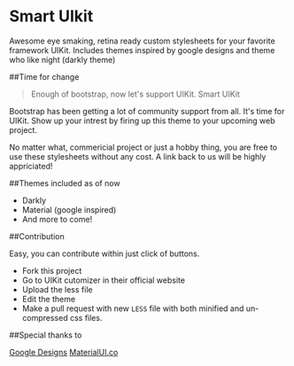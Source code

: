 # Smart UIkit

Awesome eye smaking, retina ready custom stylesheets for your favorite framework UIKit. Includes themes inspired by google designs and theme who like night (darkly theme)

##Time for change

> Enough of bootstrap, now let's support UIKit. 
> Smart UIKit

Bootstrap has been getting a lot of community support from all. It's time for UIKit. Show up your intrest by firing up this theme to your upcoming web project.

No matter what, commericial project or just a hobby thing, you are free to use these stylesheets without any cost. A link back to us will be highly appriciated!

##Themes included as of now

- Darkly 
- Material (google inspired)
- And more to come!
 
##Contribution

Easy, you can contribute within just click of buttons.

- Fork this project
- Go to UIKit cutomizer in their official website
- Upload the less file
- Edit the theme
- Make a pull request with new `LESS` file with both minified and un-compressed css files.

##Special thanks to 

[Google Designs](https://www.google.com/design/spec/style/color.html#color-color-palette)
[MaterialUI.co](http://www.materialui.co/flatuicolors)
